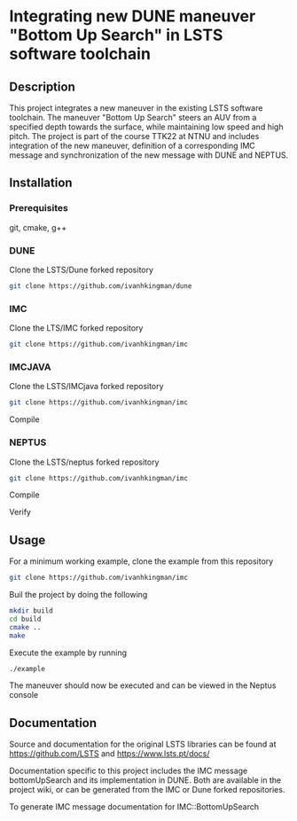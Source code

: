 # Integrating new DUNE maneuver "Bottom Up Search" in LSTS software toolchain

## Description
This project integrates a new maneuver in the existing LSTS software toolchain. The maneuver "Bottom Up Search" steers an AUV from a specified depth towards the surface, while maintaining low speed and high pitch. The project is part of the course TTK22 at NTNU and includes integration of the new maneuver, definition of a corresponding IMC message and synchronization of the new message with DUNE and NEPTUS.

## Installation

### Prerequisites

git, cmake, g++


### DUNE

Clone the LSTS/Dune forked repository

```bash
git clone https://github.com/ivanhkingman/dune
```

### IMC

Clone the LTS/IMC forked repository

```bash
git clone https://github.com/ivanhkingman/imc
```

### IMCJAVA

Clone the LSTS/IMCjava forked repository

```bash
git clone https://github.com/ivanhkingman/imc
```
Compile

### NEPTUS

Clone the LSTS/neptus forked repository

```bash
git clone https://github.com/ivanhkingman/imc
```
Compile

Verify

## Usage

For a minimum working example, clone the example from this repository

```bash
git clone https://github.com/ivanhkingman/imc
```

Buil the project by doing the following

```bash
mkdir build
cd build
cmake ..
make
```
Execute the example by running

```bash
./example
```
The maneuver should now be executed and can be viewed in the Neptus console

## Documentation

Source and documentation for the original LSTS libraries can be found at https://github.com/LSTS and https://www.lsts.pt/docs/

Documentation specific to this project includes the IMC message bottomUpSearch and its implementation in DUNE. Both are available in the project wiki, or can be generated from the IMC or Dune forked repositories.

To generate IMC message documentation for IMC::BottomUpSearch

